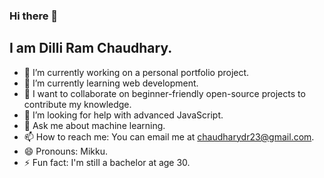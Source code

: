 ### Hi there 👋

## I am Dilli Ram Chaudhary.


- 🔭 I’m currently working on a personal portfolio project.  
- 🌱 I’m currently learning web development.  
- 👯 I want to collaborate on beginner-friendly open-source projects to contribute my knowledge.  
- 🤔 I’m looking for help with advanced JavaScript.  
- 💬 Ask me about machine learning.  
- 📫 How to reach me: You can email me at chaudharydr23@gmail.com.  
- 😄 Pronouns: Mikku.  
- ⚡ Fun fact: I'm still a bachelor at age 30.  

